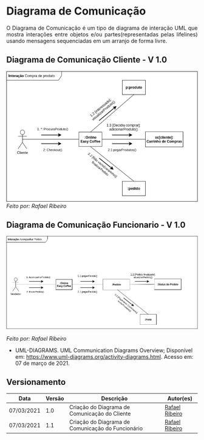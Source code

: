 # Diagrama de Comunicação

<p align="justify">
O Diagrama de Comunicação é um tipo de diagrama de interação UML que mostra interações entre objetos e/ou partes(representadas pelas lifelines) usando mensagens sequenciadas em um arranjo de forma livre.
</p>

## Diagrama de Comunicação Cliente - V 1.0
<p align="center">

![alt text](../../img/uml/Diagrama_de_Comunicacao.png)
<i>Feito por: Rafael Ribeiro</i>
</p>

## Diagrama de Comunicação Funcionario - V 1.0
<p align="center">

![alt text](../../img/uml/Diagrama_de_Comunicacao(Funcionario).png)

<i>Feito por: Rafael Ribeiro</i>
</p>


- UML-DIAGRAMS. UML Communication Diagrams Overview; Disponível em: https://www.uml-diagrams.org/activity-diagrams.html. Acesso em: 07 de março de 2021.


## Versionamento

| Data | Versão | Descrição | Autor(es) |
|------|------|------|------|
|07/03/2021|1.0|Criação do Diagrama de Comunicação do Cliente|[Rafael Ribeiro](https://github.com/rafaelflarrn)|
|07/03/2021|1.1|Criação do Diagrama de Comunicação do Funcionário|[Rafael Ribeiro](https://github.com/rafaelflarrn)|